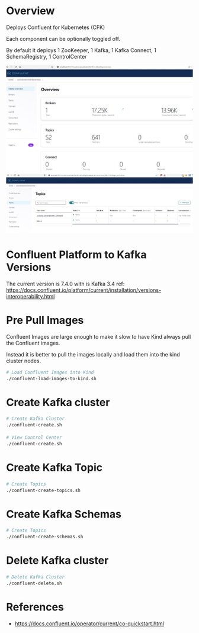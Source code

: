 # Overview

Deploys Confluent for Kubernetes (CFK)

Each component can be optionally toggled off.

By default it deploys 1 ZooKeeper, 1 Kafka, 1 Kafka Connect, 1 SchemaRegistry, 1 ControlCenter

![](./docs/images/cfk.jpg)
![](./docs/images/topics.jpg)

# Confluent Platform to Kafka Versions

The current version is 7.4.0 with is Kafka 3.4
ref: https://docs.confluent.io/platform/current/installation/versions-interoperability.html

# Pre Pull Images

Confluent Images are large enough to make it slow to have Kind always pull the Confluent images.

Instead it is better to pull the images locally and load them into the kind cluster nodes.

```bash
# Load Confluent Images into Kind
./confluent-load-images-to-kind.sh
```

# Create Kafka cluster

```bash
# Create Kafka Cluster
./confluent-create.sh

# View Control Center
./confluent-create.sh
```

# Create Kafka Topic

```bash
# Create Topics
./confluent-create-topics.sh
```

# Create Kafka Schemas

```bash
# Create Topics
./confluent-create-schemas.sh
```

# Delete Kafka cluster

```bash
# Delete Kafka Cluster
./confluent-delete.sh
```

# References

- https://docs.confluent.io/operator/current/co-quickstart.html
